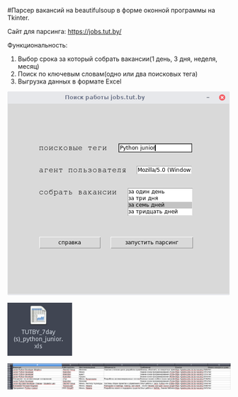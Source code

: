 #Парсер вакансий на beautifulsoup в форме оконной программы на Tkinter.

Cайт для парсинга: https://jobs.tut.by/ 

Функциональность: 
1) Выбор срока за который собрать вакансии(1 день, 3 дня, неделя, месяц)
2) Поиск по ключевым словам(одно или два поисковых тега)
3) Выгрузка данных в формате Excel


![Главное окно](photos/1.png)

![Файлу дается уникальное название](photos/2.png)

![Внутри xls документа](photos/3.png)
